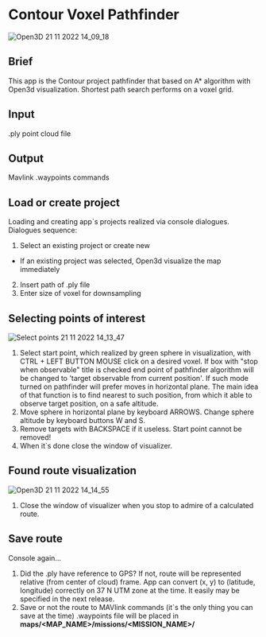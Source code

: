 # Contour Voxel Pathfinder
![Open3D 21 11 2022 14_09_18](https://user-images.githubusercontent.com/57917936/203037460-e4f09149-f22c-4569-b3e4-7166a54353bd.png)

## Brief
This app is the Contour project pathfinder that based on A* algorithm with Open3d visualization. Shortest path search performs on a voxel grid.
## Input
.ply point cloud file
## Output
Mavlink .waypoints commands
## Load or create project
Loading and creating app`s projects realized via console dialogues. Dialogues sequence:
1. Select an existing project or create new
  * If an existing project was selected, Open3d visualize the map immediately
2. Insert path of .ply file
3. Enter size of voxel for downsampling
## Selecting points of interest
![Select points 21 11 2022 14_13_47](https://user-images.githubusercontent.com/57917936/203042569-cfba5211-b270-4fc8-b5c4-799cee685125.png)

1. Select start point, which realized by green sphere in visualization, with CTRL + LEFT BUTTON MOUSE click on a desired voxel. If box with "stop when observable" title is checked end point of pathfinder algorithm will be changed to 'target observable from current position'.
If such mode turned on pathfinder will prefer moves in horizontal plane. The main idea of that function is to find nearest to such position, from which it able to observe target position, on a safe altitude.
2. Move sphere in horizontal plane by keyboard ARROWS. Change sphere altitude by keyboard buttons W and S.
3. Remove targets with BACKSPACE if it useless. Start point cannot be removed!
4. When it`s done close the window of visualizer.
## Found route visualization
![Open3D 21 11 2022 14_14_55](https://user-images.githubusercontent.com/57917936/203045995-fcfb8b97-a865-4d98-b28f-8adae83b8562.png)

1. Close the window of visualizer when you stop to admire of a calculated route.
## Save route
Console again...
1. Did the .ply have reference to GPS? If not, route will be represented relative (from center of cloud) frame.
App can convert (x, y) to (latitude, longitude) correctly on 37 N UTM zone at the time. It easily may be specified in the next release.
2. Save or not the route to MAVlink commands (it`s the only thing you can save at the time)
.waypoints file will be placed in __maps/<MAP_NAME>/missions/<MISSION_NAME>/__
